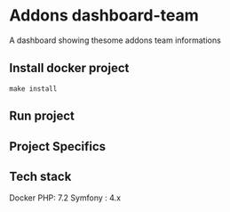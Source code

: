 # Addons dashboard-team

A dashboard showing thesome addons team informations

## Install docker project

```
make install
```

## Run project

## Project Specifics

## Tech stack

Docker
PHP: 7.2
Symfony : 4.x



